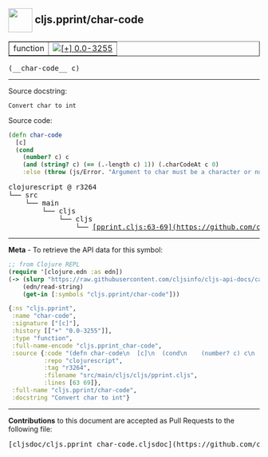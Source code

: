 ## <img width="48px" valign="middle" src="http://i.imgur.com/Hi20huC.png"> cljs.pprint/char-code

 <table border="1">
<tr>

<td>function</td>
<td><a href="https://github.com/cljsinfo/cljs-api-docs/tree/0.0-3255"><img valign="middle" alt="[+] 0.0-3255" src="https://img.shields.io/badge/+-0.0--3255-lightgrey.svg"></a> </td>
</tr>
</table>

 <samp>
(__char-code__ c)<br>
</samp>

---




Source docstring:

```
Convert char to int
```

Source code:

```clj
(defn char-code
  [c]
  (cond
    (number? c) c
    (and (string? c) (== (.-length c) 1)) (.charCodeAt c 0)
    :else (throw (js/Error. "Argument to char must be a character or number"))))
```

 <pre>
clojurescript @ r3264
└── src
    └── main
        └── cljs
            └── cljs
                └── <ins>[pprint.cljs:63-69](https://github.com/clojure/clojurescript/blob/r3264/src/main/cljs/cljs/pprint.cljs#L63-L69)</ins>
</pre>


---

__Meta__ - To retrieve the API data for this symbol:

```clj
;; from Clojure REPL
(require '[clojure.edn :as edn])
(-> (slurp "https://raw.githubusercontent.com/cljsinfo/cljs-api-docs/catalog/cljs-api.edn")
    (edn/read-string)
    (get-in [:symbols "cljs.pprint/char-code"]))
```

```clj
{:ns "cljs.pprint",
 :name "char-code",
 :signature ["[c]"],
 :history [["+" "0.0-3255"]],
 :type "function",
 :full-name-encode "cljs.pprint_char-code",
 :source {:code "(defn char-code\n  [c]\n  (cond\n    (number? c) c\n    (and (string? c) (== (.-length c) 1)) (.charCodeAt c 0)\n    :else (throw (js/Error. \"Argument to char must be a character or number\"))))",
          :repo "clojurescript",
          :tag "r3264",
          :filename "src/main/cljs/cljs/pprint.cljs",
          :lines [63 69]},
 :full-name "cljs.pprint/char-code",
 :docstring "Convert char to int"}

```

---

__Contributions__ to this document are accepted as Pull Requests to the following file:

 <pre>
[cljsdoc/cljs.pprint_char-code.cljsdoc](https://github.com/cljsinfo/cljs-api-docs/blob/master/cljsdoc/cljs.pprint_char-code.cljsdoc)
</pre>

